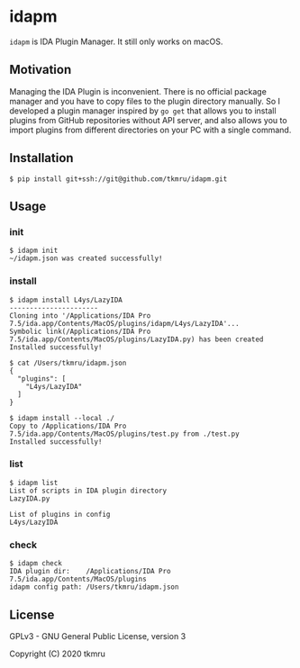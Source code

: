 # idapm

`idapm` is IDA Plugin Manager. It still only works on macOS.

## Motivation

Managing the IDA Plugin is inconvenient. There is no official package manager and you have to copy files to the plugin directory manually. 
So I developed a plugin manager inspired by `go get` that allows you to install plugins from GitHub repositories without API server, and also allows you to import plugins from different directories on your PC with a single command.

## Installation

```
$ pip install git+ssh://git@github.com/tkmru/idapm.git
```

## Usage

### init

```
$ idapm init
~/idapm.json was created successfully!
```

### install

```
$ idapm install L4ys/LazyIDA
----------------------
Cloning into '/Applications/IDA Pro 7.5/ida.app/Contents/MacOS/plugins/idapm/L4ys/LazyIDA'...
Symbolic link(/Applications/IDA Pro 7.5/ida.app/Contents/MacOS/plugins/LazyIDA.py) has been created
Installed successfully!
```

```
$ cat /Users/tkmru/idapm.json
{
  "plugins": [
    "L4ys/LazyIDA"
  ]
}
```

```
$ idapm install --local ./
Copy to /Applications/IDA Pro 7.5/ida.app/Contents/MacOS/plugins/test.py from ./test.py
Installed successfully!
```

### list

```
$ idapm list
List of scripts in IDA plugin directory
LazyIDA.py

List of plugins in config
L4ys/LazyIDA
```

### check

```
$ idapm check
IDA plugin dir:    /Applications/IDA Pro 7.5/ida.app/Contents/MacOS/plugins
idapm config path: /Users/tkmru/idapm.json
```

## License

GPLv3 - GNU General Public License, version 3

Copyright (C) 2020 tkmru
